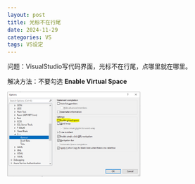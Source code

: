 ```yaml
---
layout: post
title: 光标不在行尾
date: 2024-11-29
categories: VS
tags: VS设定
---
```


问题：VisualStudio写代码界面，光标不在行尾，点哪里就在哪里。

解决方法：不要勾选 **Enable Virtual Space**

<img src="/images/VS/20241129-1.PNG" width="60%">

